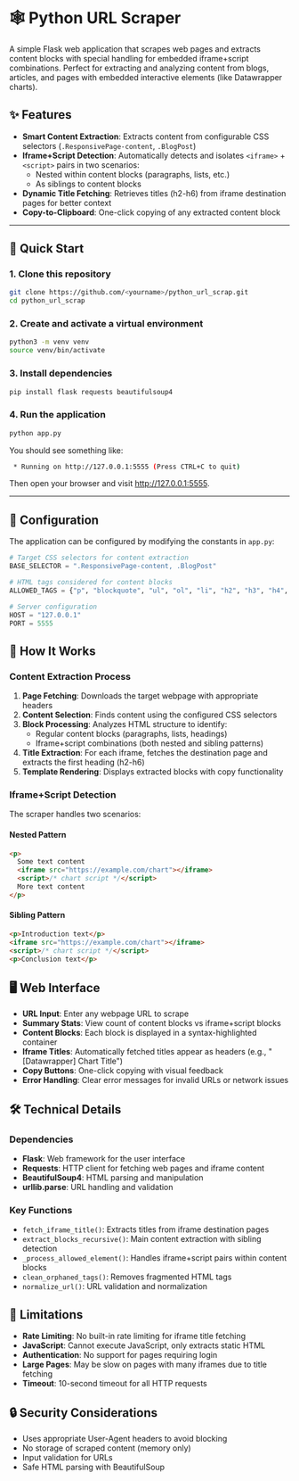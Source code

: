 # 🕸️ Python URL Scraper

A simple Flask web application that scrapes web pages and extracts content blocks with special handling for embedded iframe+script combinations. Perfect for extracting and analyzing content from blogs, articles, and pages with embedded interactive elements (like Datawrapper charts).

## ✨ Features

- **Smart Content Extraction**: Extracts content from configurable CSS selectors (`.ResponsivePage-content`, `.BlogPost`)
- **Iframe+Script Detection**: Automatically detects and isolates `<iframe>` + `<script>` pairs in two scenarios:
  - Nested within content blocks (paragraphs, lists, etc.)
  - As siblings to content blocks
- **Dynamic Title Fetching**: Retrieves titles (h2-h6) from iframe destination pages for better context
- **Copy-to-Clipboard**: One-click copying of any extracted content block

---

## 🚀 Quick Start

### 1. Clone this repository
```bash
git clone https://github.com/<yourname>/python_url_scrap.git
cd python_url_scrap
```

### 2. Create and activate a virtual environment
```bash
python3 -m venv venv
source venv/bin/activate
```


### 3. Install dependencies
```bash
pip install flask requests beautifulsoup4
```

### 4. Run the application
```bash
python app.py
```

You should see something like:
```bash
 * Running on http://127.0.0.1:5555 (Press CTRL+C to quit)
```

Then open your browser and visit http://127.0.0.1:5555.

---

## 🔧 Configuration

The application can be configured by modifying the constants in `app.py`:

```python
# Target CSS selectors for content extraction
BASE_SELECTOR = ".ResponsivePage-content, .BlogPost"

# HTML tags considered for content blocks
ALLOWED_TAGS = {"p", "blockquote", "ul", "ol", "li", "h2", "h3", "h4", "h5", "h6"}

# Server configuration
HOST = "127.0.0.1"
PORT = 5555
```

## 📖 How It Works

### Content Extraction Process

1. **Page Fetching**: Downloads the target webpage with appropriate headers
2. **Content Selection**: Finds content using the configured CSS selectors
3. **Block Processing**: Analyzes HTML structure to identify:
   - Regular content blocks (paragraphs, lists, headings)
   - Iframe+script combinations (both nested and sibling patterns)
4. **Title Extraction**: For each iframe, fetches the destination page and extracts the first heading (h2-h6)
5. **Template Rendering**: Displays extracted blocks with copy functionality

### Iframe+Script Detection

The scraper handles two scenarios:

#### Nested Pattern
```html
<p>
  Some text content
  <iframe src="https://example.com/chart"></iframe>
  <script>/* chart script */</script>
  More text content
</p>
```

#### Sibling Pattern
```html
<p>Introduction text</p>
<iframe src="https://example.com/chart"></iframe>
<script>/* chart script */</script>
<p>Conclusion text</p>
```

## 🖥️ Web Interface

- **URL Input**: Enter any webpage URL to scrape
- **Summary Stats**: View count of content blocks vs iframe+script blocks
- **Content Blocks**: Each block is displayed in a syntax-highlighted container
- **Iframe Titles**: Automatically fetched titles appear as headers (e.g., "[Datawrapper] Chart Title")
- **Copy Buttons**: One-click copying with visual feedback
- **Error Handling**: Clear error messages for invalid URLs or network issues

## 🛠️ Technical Details

### Dependencies

- **Flask**: Web framework for the user interface
- **Requests**: HTTP client for fetching web pages and iframe content
- **BeautifulSoup4**: HTML parsing and manipulation
- **urllib.parse**: URL handling and validation

### Key Functions

- `fetch_iframe_title()`: Extracts titles from iframe destination pages
- `extract_blocks_recursive()`: Main content extraction with sibling detection
- `_process_allowed_element()`: Handles iframe+script pairs within content blocks
- `clean_orphaned_tags()`: Removes fragmented HTML tags
- `normalize_url()`: URL validation and normalization

## 🚨 Limitations

- **Rate Limiting**: No built-in rate limiting for iframe title fetching
- **JavaScript**: Cannot execute JavaScript, only extracts static HTML
- **Authentication**: No support for pages requiring login
- **Large Pages**: May be slow on pages with many iframes due to title fetching
- **Timeout**: 10-second timeout for all HTTP requests

## 🔒 Security Considerations

- Uses appropriate User-Agent headers to avoid blocking
- No storage of scraped content (memory only)
- Input validation for URLs
- Safe HTML parsing with BeautifulSoup
